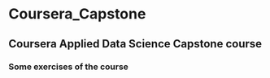 # Coursera_Capstone
## Coursera Applied Data Science Capstone course
### Some exercises of the course
